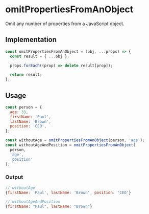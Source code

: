 # omitPropertiesFromAnObject

Omit any number of properties from a JavaScript object.

## Implementation

```javascript
const omitPropertiesFromAnObject = (obj, ...props) => {
  const result = { ...obj };

  props.forEach((prop) => delete result[prop]);

  return result;
};
```

## Usage

```javascript
const person = {
  age: 33,
  firstName: 'Paul',
  lastName: 'Brown',
  position: 'CEO',
};

const withoutAge = omitPropertiesFromAnObject(person, 'age');
const withoutAgeAndPosition = omitPropertiesFromAnObject(
  person,
  'age',
  'position'
);
```

### Output

```javascript
// withoutAge
{firstName: 'Paul', lastName: 'Brown', position: 'CEO'}

// withoutAgeAndPosition
{firstName: "Paul", lastName: "Brown"}
```
